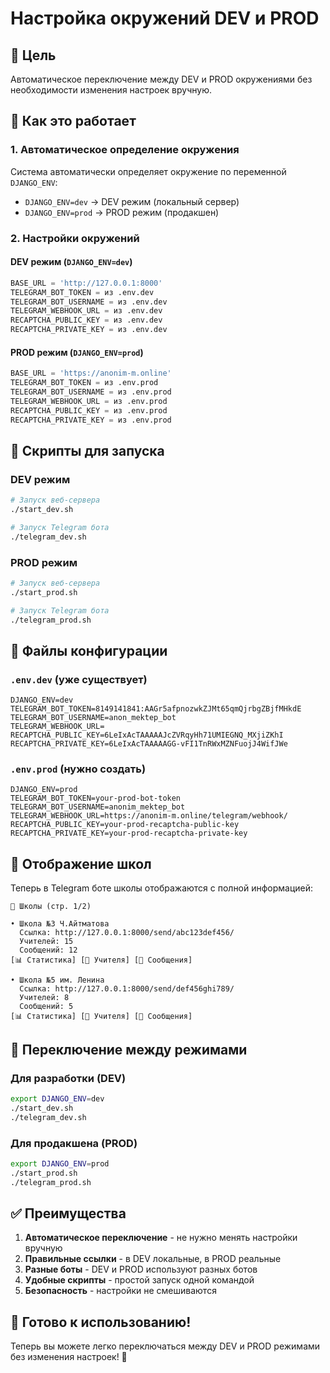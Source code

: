 # Настройка окружений DEV и PROD

## 🎯 **Цель**
Автоматическое переключение между DEV и PROD окружениями без необходимости изменения настроек вручную.

## 🔧 **Как это работает**

### 1. **Автоматическое определение окружения**
Система автоматически определяет окружение по переменной `DJANGO_ENV`:
- `DJANGO_ENV=dev` → DEV режим (локальный сервер)
- `DJANGO_ENV=prod` → PROD режим (продакшен)

### 2. **Настройки окружений**

#### **DEV режим** (`DJANGO_ENV=dev`)
```python
BASE_URL = 'http://127.0.0.1:8000'
TELEGRAM_BOT_TOKEN = из .env.dev
TELEGRAM_BOT_USERNAME = из .env.dev
TELEGRAM_WEBHOOK_URL = из .env.dev
RECAPTCHA_PUBLIC_KEY = из .env.dev
RECAPTCHA_PRIVATE_KEY = из .env.dev
```

#### **PROD режим** (`DJANGO_ENV=prod`)
```python
BASE_URL = 'https://anonim-m.online'
TELEGRAM_BOT_TOKEN = из .env.prod
TELEGRAM_BOT_USERNAME = из .env.prod
TELEGRAM_WEBHOOK_URL = из .env.prod
RECAPTCHA_PUBLIC_KEY = из .env.prod
RECAPTCHA_PRIVATE_KEY = из .env.prod
```

## 🚀 **Скрипты для запуска**

### **DEV режим**
```bash
# Запуск веб-сервера
./start_dev.sh

# Запуск Telegram бота
./telegram_dev.sh
```

### **PROD режим**
```bash
# Запуск веб-сервера
./start_prod.sh

# Запуск Telegram бота
./telegram_prod.sh
```

## 📁 **Файлы конфигурации**

### **`.env.dev`** (уже существует)
```env
DJANGO_ENV=dev
TELEGRAM_BOT_TOKEN=8149141841:AAGr5afpnozwkZJMt65qmQjrbgZBjfMHkdE
TELEGRAM_BOT_USERNAME=anon_mektep_bot
TELEGRAM_WEBHOOK_URL=
RECAPTCHA_PUBLIC_KEY=6LeIxAcTAAAAAJcZVRqyHh71UMIEGNQ_MXjiZKhI
RECAPTCHA_PRIVATE_KEY=6LeIxAcTAAAAAGG-vFI1TnRWxMZNFuojJ4WifJWe
```

### **`.env.prod`** (нужно создать)
```env
DJANGO_ENV=prod
TELEGRAM_BOT_TOKEN=your-prod-bot-token
TELEGRAM_BOT_USERNAME=anonim_mektep_bot
TELEGRAM_WEBHOOK_URL=https://anonim-m.online/telegram/webhook/
RECAPTCHA_PUBLIC_KEY=your-prod-recaptcha-public-key
RECAPTCHA_PRIVATE_KEY=your-prod-recaptcha-private-key
```

## 🏫 **Отображение школ**

Теперь в Telegram боте школы отображаются с полной информацией:

```
🏫 Школы (стр. 1/2)

• Школа №3 Ч.Айтматова
  Ссылка: http://127.0.0.1:8000/send/abc123def456/
  Учителей: 15
  Сообщений: 12
[📊 Статистика] [👥 Учителя] [📝 Сообщения]

• Школа №5 им. Ленина
  Ссылка: http://127.0.0.1:8000/send/def456ghi789/
  Учителей: 8
  Сообщений: 5
[📊 Статистика] [👥 Учителя] [📝 Сообщения]
```

## 🔄 **Переключение между режимами**

### **Для разработки (DEV)**
```bash
export DJANGO_ENV=dev
./start_dev.sh
./telegram_dev.sh
```

### **Для продакшена (PROD)**
```bash
export DJANGO_ENV=prod
./start_prod.sh
./telegram_prod.sh
```

## ✅ **Преимущества**

1. **Автоматическое переключение** - не нужно менять настройки вручную
2. **Правильные ссылки** - в DEV локальные, в PROD реальные
3. **Разные боты** - DEV и PROD используют разных ботов
4. **Удобные скрипты** - простой запуск одной командой
5. **Безопасность** - настройки не смешиваются

## 🎉 **Готово к использованию!**

Теперь вы можете легко переключаться между DEV и PROD режимами без изменения настроек! 🚀
